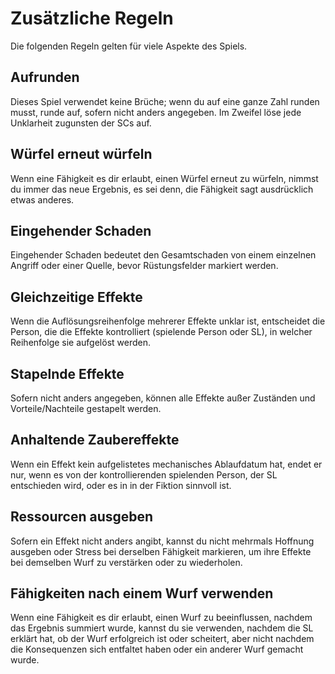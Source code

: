 # Zusätzliche Regeln
Die folgenden Regeln gelten für viele Aspekte des Spiels.

## Aufrunden
Dieses Spiel verwendet keine Brüche; wenn du auf eine ganze Zahl runden musst, runde auf, sofern nicht anders angegeben.
Im Zweifel löse jede Unklarheit zugunsten der SCs auf.

## Würfel erneut würfeln
Wenn eine Fähigkeit es dir erlaubt, einen Würfel erneut zu würfeln, nimmst du immer das neue Ergebnis, es sei denn, die Fähigkeit sagt ausdrücklich etwas anderes.

## Eingehender Schaden
Eingehender Schaden bedeutet den Gesamtschaden von einem einzelnen Angriff oder einer Quelle, bevor Rüstungsfelder markiert werden.

## Gleichzeitige Effekte
Wenn die Auflösungsreihenfolge mehrerer Effekte unklar ist, entscheidet die Person, die die Effekte kontrolliert (spielende Person oder SL), in welcher Reihenfolge sie aufgelöst werden.

## Stapelnde Effekte
Sofern nicht anders angegeben, können alle Effekte außer Zuständen und Vorteile/Nachteile gestapelt werden.

## Anhaltende Zaubereffekte
Wenn ein Effekt kein aufgelistetes mechanisches Ablaufdatum hat, endet er nur, wenn es von der kontrollierenden spielenden Person, der SL entschieden wird, oder es in in der Fiktion sinnvoll ist.

## Ressourcen ausgeben
Sofern ein Effekt nicht anders angibt, kannst du nicht mehrmals Hoffnung ausgeben oder Stress bei derselben Fähigkeit markieren, um ihre Effekte bei demselben Wurf zu verstärken oder zu wiederholen.

## Fähigkeiten nach einem Wurf verwenden
Wenn eine Fähigkeit es dir erlaubt, einen Wurf zu beeinflussen, nachdem das Ergebnis summiert wurde, kannst du sie verwenden, nachdem die SL erklärt hat, ob der Wurf erfolgreich ist oder scheitert, aber nicht nachdem die Konsequenzen sich entfaltet haben oder ein anderer Wurf gemacht wurde.
